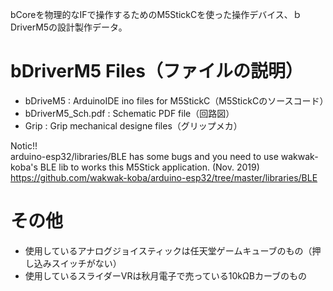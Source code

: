bCoreを物理的なIFで操作するためのM5StickCを使った操作デバイス、ｂDriverM5の設計製作データ。

# bDriverM5 Files（ファイルの説明）
*  bDriveM5 : ArduinoIDE ino files for M5StickC（M5StickCのソースコード）  
*  bDriverM5_Sch.pdf : Schematic PDF file（回路図）  
*  Grip : Grip mechanical designe files（グリップメカ）  
  
Notic!!  
arduino-esp32/libraries/BLE has some bugs and you need to use wakwak-koba's BLE lib to works this M5Stick application. (Nov. 2019)  
https://github.com/wakwak-koba/arduino-esp32/tree/master/libraries/BLE  

# その他
* 使用しているアナログジョイスティックは任天堂ゲームキューブのもの（押し込みスイッチがない）
* 使用しているスライダーVRは秋月電子で売っている10kΩBカーブのもの
